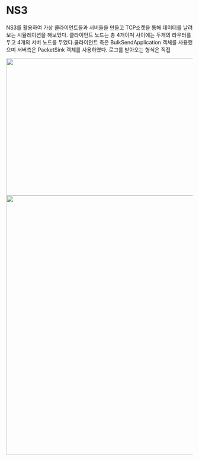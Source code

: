 # NS3 

NS3를 활용하여 가상 클라이언트들과 서버들을 만들고 TCP소켓을 통해 데이터를 날려보는 시뮬레이션을 해보았다.
클라이언트 노드는 총 4개이며 사이에는 두개의 라우터를 두고 4개의 서버 노드를 두었다.클라이언트 측은 BulkSendApplication 객체를 사용했으며 서버측은 PacketSink 객체를 사용하였다. 로그를 받아오는 형식은 직접 

<img src="https://user-images.githubusercontent.com/66512239/142597232-d7393400-966b-49b0-ac45-dc4de4f5fcd5.jpg"  width="700" height="370">
<img src="https://user-images.githubusercontent.com/66512239/142596851-55097e35-e73a-4f3e-a2b2-b5f5fcac93ff.png"  width="700" height="700">



